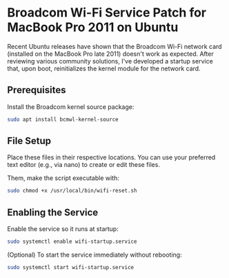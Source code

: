 # Broadcom Wi-Fi Service Patch for MacBook Pro 2011 on Ubuntu

Recent Ubuntu releases have shown that the Broadcom Wi-Fi network card (installed on the MacBook Pro late 2011) doesn't work as expected. After reviewing various community solutions, I've developed a startup service that, upon boot, reinitializes the kernel module for the network card.

## Prerequisites

Install the Broadcom kernel source package:
```bash
sudo apt install bcmwl-kernel-source
```

## File Setup

Place these files in their respective locations. You can use your preferred text editor (e.g., via nano) to create or edit these files.

Them, make the script executable with:
```bash
sudo chmod +x /usr/local/bin/wifi-reset.sh
```

## Enabling the Service

Enable the service so it runs at startup:
```bash
sudo systemctl enable wifi-startup.service
```

(Optional) To start the service immediately without rebooting:
```bash
sudo systemctl start wifi-startup.service
```